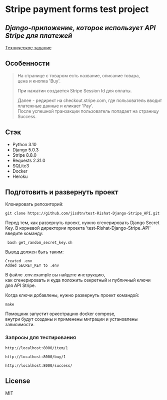 # Stripe payment forms test project
## _Django-приложение, которое использует API Stripe для платежей_

[Техническое задание](https://docs.google.com/document/d/1RqJhk-pRDuAk4pH1uqbY9-8uwAqEXB9eRQWLSMM_9sI/edit)

## Особенности

> На странице с товаром есть название, описание товара,  
> цена и кнопка 'Buy'. 
>
> При нажатии создается Stripe Session Id для оплаты. 
> 
> Далее - редирект на checkout.stripe.com, где пользователь вводит платежные данные и кликает 'Pay'.  
> После успешной транзакции пользователь попадает на страницу Success.


## Стэк

- Python 3.10
- Django 5.0.3
- Stripe 8.8.0
- Requests 2.31.0
- SQLite3
- Docker
- Heroku


## Подготовить и развернуть проект 
Клонировать репозиторий:

```
git clone https://github.com/jisdtn/test-Rishat-Django-Stripe_API.git
```
Перед тем, как развернуть проект, нужно сгенерировать Django Secret Key.
В корневой директории проекта 'test-Rishat-Django-Stripe_API' введите команду:

```commandline
 bash get_random_secret_key.sh 
```
Вывод должен быть таким: 

```commandline
Created .env
Added SECRET_KEY to .env
```
В файле .env.example вы найдете инструкцию,  
как сгенерировать и куда положить секретный и публичный ключи  
для API Stripe.  

Когда ключи добавлены, нужно развернуть проект командой:

```
make
```
Помощник запустит оркестрацию docker compose,  
внутри будут созданы и применены миграции и установлены зависимости.


### Запросы для тестирования

```commandline
http://localhost:8000/item/1
```
```commandline
http://localhost:8000/buy/1
```
```commandline
http://localhost:8000/success/
```

## License

MIT


